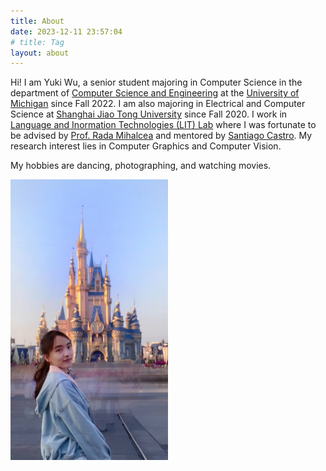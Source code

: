 ```yaml
---
title: About
date: 2023-12-11 23:57:04
# title: Tag
layout: about
---
```


Hi! I am Yuki Wu, a senior student majoring in Computer Science in the department of [Computer Science and Engineering](https://cse.engin.umich.edu/) at the [University of Michigan](https://umich.edu) since Fall 2022. I am also majoring in Electrical and Computer Science at [Shanghai Jiao Tong University](https://en.sjtu.edu.cn/) since Fall 2020. I work in [Language and Inormation Technologies (LIT) Lab](https://lit.eecs.umich.edu/index.html) where I was fortunate to be advised by [Prof. Rada Mihalcea](https://web.eecs.umich.edu/~mihalcea/) and mentored by [Santiago Castro](https://santi.uy/). My research interest lies in Computer Graphics and Computer Vision. 

My hobbies are dancing, photographing, and watching movies. 

<img src="disney.jpg" width="50%" height="50%" />